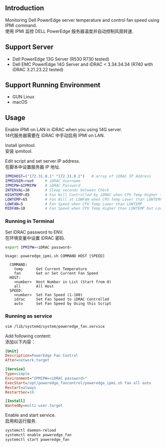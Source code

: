## Introduction
Monitoring Dell PowerEdge server temperature and control fan speed using IPMI command.  
使用 IPMI 监控 DELL PowerEdge 服务器温度并自动控制风扇转速.

## Support Server
- Dell PowerEdge 13G Server (R530 R730 tested)
- Dell EMC PowerEdge 14G Server and iDRAC < 3.34.34.34 (R740 with iDRAC 3.21.23.22 tested)

## Support Running Environment
- GUN Linux
- macOS

## Usage
Enable IPMI on LAN in iDRAC when you using 14G server.  
14代服务器需要在 iDRAC 中手动启用 IPMI on LAN.


Install ipmitool.  
安装 ipmitool.


Edit script and set server IP address.  
在脚本中设置服务器 IP 地址.  

```bash
IPMIHOST=("172.31.0.1" "172.31.0.2")   # array of iDRAC IP Address
IPMIUSER=root     # iDRAC Username
IPMIPW=$IPMIPW    # iDRAC Password
INTERVAL=30       # Sleep seconds between Check
HIGHTEMP=85       # Fan Will Controlled by iDRAC when CPU Temp Higher than HIGHTEMP
LOWTEMP=65        # Fan Will at LOWFAN when CPU Temp Lower than LOWTEMP
LOWFAN=5          # Fan Speed when CPU Temp Lower than LOWTEMP
MIDFAN=10         # Fan Speed when CPU Temp Higher than LOWTEMP but Lower than HIGHTEMP
```

### Running in Terminal

Set iDRAC password to ENV.  
在环境变量中设置 iDRAC 密码.  

```bash
export IPMIPW=<iDRAC password>
```

```
Usage: poweredge_ipmi.sh COMMAND HOST [SPEED]

  COMMAND:
    temp      Get Current Temperature
    fan       Get or Set Current Fan Speed
  HOST:
    <number>  Host Number in List (Start from 0)
    all       All Host
  SPEED:
    <number>  Set Fan Speed (1-100)
    idrac     Set Fan Speed to iDRAC Controlled
    auto      Set Fan Speed by Using this Script
```
### Running as service

```bash
vim /lib/systemd/system/poweredge_fan.service
```
Add following content:  
添加以下内容：  

```ini
[Unit]
Description=PowerEdge Fan Control
After=network.target

[Service]
Type=simple
Environment="IPMIPW=<iDRAC password>"
ExecStart=/opt/poweredge_fancontrol/poweredge_ipmi.sh fan all auto
Restart=always
RestartSec=10

[Install]
WantedBy=multi-user.target
```

Enable and start service.  
启用和运行服务.  

```bash
systemctl daemon-reload
systemctl enable poweredge_fan
systemctl start poweredge_fan
```